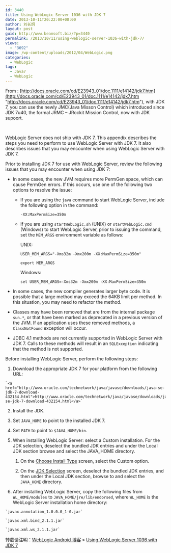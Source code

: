 ```yaml
---
id: 3440
title: Using WebLogic Server 1036 with JDK 7
date: 2013-10-11T20:22:00+00:00
author: 刘长炯
layout: post
guid: http://www.beansoft.biz/?p=3440
permalink: /2013/10/11/using-weblogic-server-1036-with-jdk-7/
views:
  - "3692"
image: /wp-content/uploads/2012/04/WebLogic.png
categories:
  - WebLogic
tags:
  - Java7
  - WebLogic
---
```

From : [http://docs.oracle.com/cd/E23943_01/doc.1111/e14142/jdk7.htm](http://docs.oracle.com/cd/E23943_01/doc.1111/e14142/jdk7.htm "http://docs.oracle.com/cd/E23943_01/doc.1111/e14142/jdk7.htm"), with JDK 7, you can use the newly JMC(Java Misson Control) which introduced since JDK 7u40, the formal JRMC &#8211; JRockit Mission Control, now with JDK supoort.

&#160;

WebLogic Server does not ship with JDK 7. This appendix describes the steps you need to perform to use WebLogic Server with JDK 7. It also describes issues that you may encounter when using WebLogic Server with JDK 7.

Prior to installing JDK 7 for use with WebLogic Server, review the following issues that you may encounter when using JDK 7:

  * In some cases, the new JVM requires more PermGen space, which can cause PermGen errors. If this occurs, use one of the following two options to resolve the issue:
    
      * If you are using the `java` command to start WebLogic Server, include the following option in the command:
        
        `-XX:MaxPermSize=350m`
    
      * If you are using `startWebLogic.sh` (UNIX) or `startWebLogic.cmd` (Windows) to start WebLogic Server, prior to issuing the command, set the `MEM_ARGS` environment variable as follows:
        
        UNIX:
        
        `USER_MEM_ARGS="-Xms32m -Xmx200m -XX:MaxPermSize=350m"`
        
        `export MEM_ARGS`
        
        Windows:
        
        `set USER_MEM_ARGS=-Xms32m -Xmx200m -XX:MaxPermSize=350m`

  * In some cases, the new compiler generates larger byte code. It is possible that a large method may exceed the 64KB limit per method. In this situation, you may need to refactor the method.

  * Classes may have been removed that are from the internal package `sun.*`, or that have been marked as deprecated in a previous version of the JVM. If an application uses these removed methods, a `ClassNotFound` exception will occur.

  * JDBC 4.1 methods are not currently supported in WebLogic Server with JDK 7. Calls to these methods will result in an `SQLException` indicating that the method is not supported.

Before installing WebLogic Server, perform the following steps:

  1. Download the appropriate JDK 7 for your platform from the following URL:
    
    `<a href="http://www.oracle.com/technetwork/java/javase/downloads/java-se-jdk-7-download-432154.html">http://www.oracle.com/technetwork/java/javase/downloads/java-se-jdk-7-download-432154.html</a>`

  2. Install the JDK.

  3. Set `JAVA_HOME` to point to the installed JDK 7.

  4. Set `PATH` to point to `$JAVA_HOME/bin`.

  5. When installing WebLogic Server: select a Custom installation. For the JDK selection, deselect the bundled JDK entries and under the Local JDK section browse and select the JAVA_HOME directory.
    
      1. On the [Choose Install Type](http://docs.oracle.com/cd/E23943_01/doc.1111/e14142/install_screens.htm#CECHAIHH) screen, select the Custom option.
    
      2. On the [JDK Selection](http://docs.oracle.com/cd/E23943_01/doc.1111/e14142/install_screens.htm#CECIAFHE) screen, deselect the bundled JDK entries, and then under the Local JDK section, browse to and select the `JAVA_HOME` directory.

  6. After installing WebLogic Server, copy the following files from `WL_HOME/modules` to `JAVA_HOME/jre/lib/endorsed`, where `WL_HOME` is the WebLogic Server installation home directory:
    
    `javax.annotation_1.0.0.0_1-0.jar`
    
    `javax.xml.bind_2.1.1.jar`
    
    `javax.xml.ws_2.1.1.jar`

转载请注明：[WebLogic Android 博客](http://www.beansoft.biz) &raquo; [Using WebLogic Server 1036 with JDK 7](http://www.beansoft.biz/2013/10/11/using-weblogic-server-1036-with-jdk-7/)